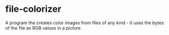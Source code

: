 # file-colorizer
A program the creates color images from files of any kind - it uses the bytes of the file as RGB values in a picture.

